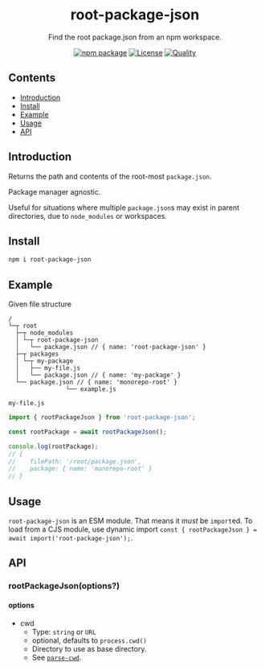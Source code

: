 <div style="text-align:center">

<h1>root-package-json</h1>
<p>Find the root package.json from an npm workspace.</p>

[![npm package](https://badge.fury.io/js/root-package-json.svg)](https://www.npmjs.com/package/root-package-json)
[![License](https://img.shields.io/npm/l/root-package-json.svg)](https://github.com/JacobLey/jacobley/blob/main/common/config/publish/LICENSE)
[![Quality](https://img.shields.io/npms-io/quality-score/root-package-json.svg)](https://www.npmjs.com/package/root-package-json)

</div>

## Contents
- [Introduction](#introduction)
- [Install](#install)
- [Example](#example)
- [Usage](#usage)
- [API](#api)

<a name="Introduction"></a>
## Introduction

Returns the path and contents of the root-most `package.json`.

Package manager agnostic.

Useful for situations where multiple `package.json`s may exist in parent directories, due to `node_modules` or workspaces.

<a name="Install"></a>
## Install

```sh
npm i root-package-json
```

<a name="Example"></a>
## Example

Given file structure
```
/
└─┬ root
  ├─┬ node_modules
  │ └─┬ root-package-json
  │   └── package.json // { name: 'root-package-json' }
  ├─┬ packages
  │ └─┬ my-package
  │   ├── my-file.js
  │   └── package.json // { name: 'my-package' }
  └── package.json // { name: 'monorepo-root' }
                └── example.js
```

`my-file.js`
```ts
import { rootPackageJson } from 'root-package-json';

const rootPackage = await rootPackageJson();

console.log(rootPackage);
// {
//    filePath: '/root/package.json',
//    package: { name: 'monorepo-root' }
// }
```

<a name="usage"></a>
## Usage

`root-package-json` is an ESM module. That means it _must_ be `import`ed. To load from a CJS module, use dynamic import `const { rootPackageJson } = await import('root-package-json');`.

<a name="api"></a>
## API

### rootPackageJson(options?)

#### options

* cwd
  * Type: `string` or `URL`
  * optional, defaults to `process.cwd()`
  * Directory to use as base directory.
  * See [`parse-cwd`](https://www.npmjs.com/package/parse-cwd).

